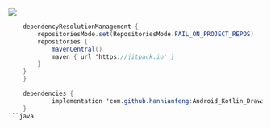 [![](https://jitpack.io/v/hannianfeng/Android_Kotlin_DrawingBoard.svg)](https://jitpack.io/#hannianfeng/Android_Kotlin_DrawingBoard)
```java
	dependencyResolutionManagement {
		repositoriesMode.set(RepositoriesMode.FAIL_ON_PROJECT_REPOS)
		repositories {
			mavenCentral()
			maven { url 'https://jitpack.io' }
		}
	}
	}
```
```java
	dependencies {
	        implementation 'com.github.hannianfeng:Android_Kotlin_DrawingBoard:Tag'
	}
```java
